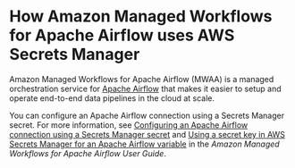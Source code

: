 # How Amazon Managed Workflows for Apache Airflow uses AWS Secrets Manager<a name="integrating_how-services-use-secrets_mwaa"></a>

Amazon Managed Workflows for Apache Airflow \(MWAA\) is a managed orchestration service for [Apache Airflow](https://airflow.apache.org/) that makes it easier to setup and operate end\-to\-end data pipelines in the cloud at scale\. 

You can configure an Apache Airflow connection using a Secrets Manager secret\. For more information, see [Configuring an Apache Airflow connection using a Secrets Manager secret](https://docs.aws.amazon.com/mwaa/latest/userguide/connections-secrets-manager.html) and [Using a secret key in AWS Secrets Manager for an Apache Airflow variable](https://docs.aws.amazon.com/mwaa/latest/userguide/samples-secrets-manager-var.html) in the *Amazon Managed Workflows for Apache Airflow User Guide*\.